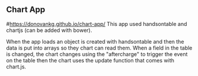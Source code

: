 ## Chart App
#https://donovankg.github.io/chart-app/
This app used handsontable and chartjs (can be added with bower).

When the app loads an object is created with handsontable and then the data is 
put into arrays so they chart can read them. When a field in the table is
changed, the chart changes using the "aftercharge" to trigger the event
on the table then the chart uses the update function that comes with chart.js.
